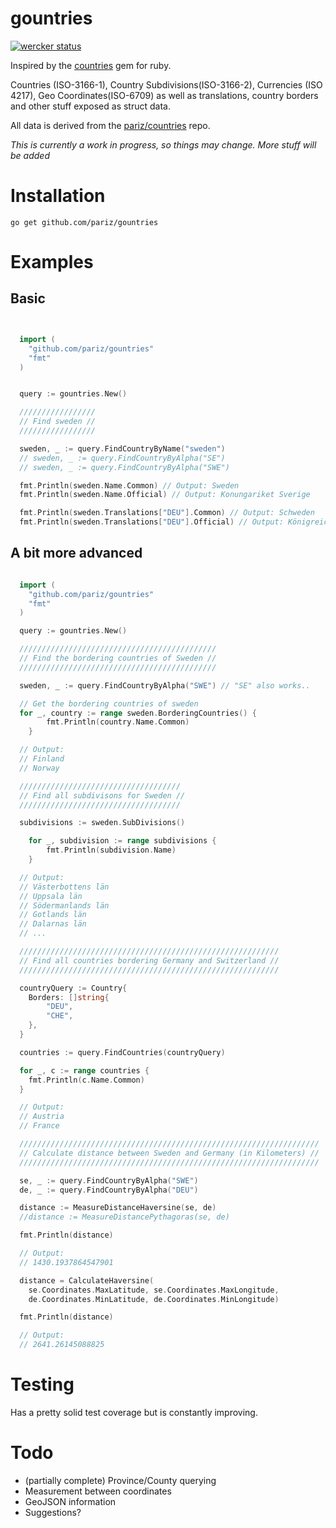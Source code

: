 # gountries

[![wercker status](https://app.wercker.com/status/909d6a059d7d0b49b74ec8b658f97df4/s/master "wercker status")](https://app.wercker.com/project/bykey/909d6a059d7d0b49b74ec8b658f97df4)

Inspired by the [countries](https://github.com/hexorx/countries) gem for ruby.

Countries (ISO-3166-1), Country Subdivisions(ISO-3166-2), Currencies (ISO 4217), Geo Coordinates(ISO-6709) as well as translations, country borders and other stuff exposed as struct data.

All data is derived from the [pariz/countries](https://github.com/pariz/countries) repo.

*This is currently a work in progress, so things may change. More stuff will be added*

# Installation

```
go get github.com/pariz/gountries
```

# Examples


## Basic
```go


  import (
    "github.com/pariz/gountries"
    "fmt"
  )


  query := gountries.New()

  /////////////////
  // Find sweden //
  /////////////////

  sweden, _ := query.FindCountryByName("sweden")
  // sweden, _ := query.FindCountryByAlpha("SE")
  // sweden, _ := query.FindCountryByAlpha("SWE")

  fmt.Println(sweden.Name.Common) // Output: Sweden
  fmt.Println(sweden.Name.Official) // Output: Konungariket Sverige

  fmt.Println(sweden.Translations["DEU"].Common) // Output: Schweden
  fmt.Println(sweden.Translations["DEU"].Official) // Output: Königreich Schweden


```
## A bit more advanced
```go

  import (
    "github.com/pariz/gountries"
    "fmt"
  )

  query := gountries.New()

  ////////////////////////////////////////////
  // Find the bordering countries of Sweden //
  ////////////////////////////////////////////

  sweden, _ := query.FindCountryByAlpha("SWE") // "SE" also works..

  // Get the bordering countries of sweden
  for _, country := range sweden.BorderingCountries() {
		fmt.Println(country.Name.Common)
	}

  // Output:
  // Finland
  // Norway

  ////////////////////////////////////
  // Find all subdivisons for Sweden //
  ////////////////////////////////////

  subdivisions := sweden.SubDivisions()

	for _, subdivision := range subdivisions {
		fmt.Println(subdivision.Name)
	}

  // Output:
  // Västerbottens län
  // Uppsala län
  // Södermanlands län
  // Gotlands län
  // Dalarnas län
  // ...

  //////////////////////////////////////////////////////////
  // Find all countries bordering Germany and Switzerland //
  //////////////////////////////////////////////////////////

  countryQuery := Country{
  	Borders: []string{
  		"DEU",
  		"CHE",
  	},
  }

  countries := query.FindCountries(countryQuery)

  for _, c := range countries {
  	fmt.Println(c.Name.Common)
  }

  // Output:
  // Austria
  // France

  ///////////////////////////////////////////////////////////////////
  // Calculate distance between Sweden and Germany (in Kilometers) //
  ///////////////////////////////////////////////////////////////////

  se, _ := query.FindCountryByAlpha("SWE")
  de, _ := query.FindCountryByAlpha("DEU")

  distance := MeasureDistanceHaversine(se, de)
  //distance := MeasureDistancePythagoras(se, de)

  fmt.Println(distance)

  // Output:
  // 1430.1937864547901

  distance = CalculateHaversine(
  	se.Coordinates.MaxLatitude, se.Coordinates.MaxLongitude,
  	de.Coordinates.MinLatitude, de.Coordinates.MinLongitude)

  fmt.Println(distance)

  // Output:
  // 2641.26145088825


```

# Testing

Has a pretty solid test coverage but is constantly improving.

# Todo


* (partially complete) Province/County querying
* Measurement between coordinates
* GeoJSON information
* Suggestions?
